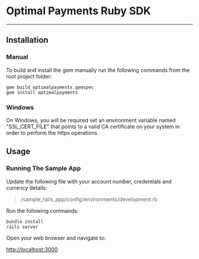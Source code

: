 # Optimal Payments Ruby SDK

___


## Installation

### Manual

To build and install the gem manually run the following commands from the root project folder: 

    gem build optimalpayments.gemspec
    gem install optimalpayments


### Windows
On Windows, you will be required set an environment variable named "SSL_CERT_FILE" that points to a valid CA certificate on your system in order to perform the https operations.

## Usage

### Running The Sample App

Update the following file with your account number, credentials and currency details:

> /sample\_rails\_app/config/environments/development.rb
   

Run the following commands: 
    
    bundle install
    rails server

Open your web browser and navigate to:

[http://localhost:3000](http://localhost:3000)